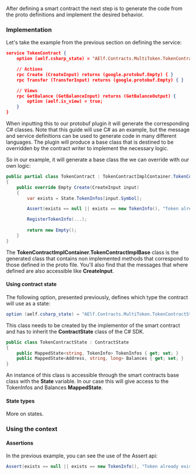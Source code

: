 After defining a smart contract the next step is to generate the code from the proto definitions and implement the desired behavior.

### Implementation

Let's take the example from the previous section on defining the service:

```json
service TokenContract {
    option (aelf.csharp_state) = "AElf.Contracts.MultiToken.TokenContractState";

    // Actions
    rpc Create (CreateInput) returns (google.protobuf.Empty) { }
    rpc Transfer (TransferInput) returns (google.protobuf.Empty) { }

    // Views
    rpc GetBalance (GetBalanceInput) returns (GetBalanceOutput) {
        option (aelf.is_view) = true;
    }
}
```

When inputting this to our protobuf plugin it will generate the corresponding C# classes. Note that this guide will use C# as an example, but the message and service definitions can be used to generate code in many different languages. The plugin will produce a base class that is destined to be overridden by the contract writer to implement the necessary logic. 

So in our example, it will generate a base class the we can override with our own logic:

```csharp
public partial class TokenContract : TokenContractImplContainer.TokenContractImplBase
{
    public override Empty Create(CreateInput input)
    {
        var exists = State.TokenInfos[input.Symbol];

        Assert(exists == null || exists == new TokenInfo(), "Token already exists.");

        RegisterTokenInfo(...);
        
        return new Empty();
    }
}
```

The **TokenContractImplContainer.TokenContractImplBase** class is the generated class that contains non implemented methods that correspond to those defined in the proto file. You'll also find that the messages that where defined are also accessible like **CreateInput**.

#### Using contract state

The following option, presented previously, defines which type the contract will use as a state:

```csharp
option (aelf.csharp_state) = "AElf.Contracts.MultiToken.TokenContractState";
```

This class needs to be created by the implementor of the smart contract and has to inherit the **ContractState** class of the C# SDK.

```csharp
public class TokenContractState : ContractState
{
    public MappedState<string, TokenInfo> TokenInfos { get; set; }
    public MappedState<Address, string, long> Balances { get; set; }
}
```

An instance of this class is accessible through the smart contracts base class with the **State** variable. In our case this will give access to the TokenInfos and Balances **MappedState**.

#### State types

More on states.

### Using the context

#### Assertions 

In the previous example, you can see the use of the Assert api:

```csharp
Assert(exists == null || exists == new TokenInfo(), "Token already exists.");
```